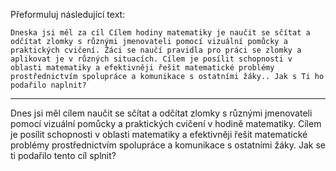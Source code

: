 Přeformuluj následující text:

```
Dneska jsi měl za cíl Cílem hodiny matematiky je naučit se sčítat a odčítat zlomky s různými jmenovateli pomocí vizuální pomůcky a praktických cvičení. Žáci se naučí pravidla pro práci se zlomky a aplikovat je v různých situacích. Cílem je posílit schopnosti v oblasti matematiky a efektivněji řešit matematické problémy prostřednictvím spolupráce a komunikace s ostatními žáky.. Jak s Ti ho podařilo naplnit?
```

---

<!-- chatcmpl-7BmInNIlJKu2kJSiS43u3XCYtilxT -->

Dnes jsi měl cílem naučit se sčítat a odčítat zlomky s různými jmenovateli pomocí vizuální pomůcky a praktických cvičení v hodině matematiky. Cílem je posílit schopnosti v oblasti matematiky a efektivněji řešit matematické problémy prostřednictvím spolupráce a komunikace s ostatními žáky. Jak se ti podařilo tento cíl splnit?